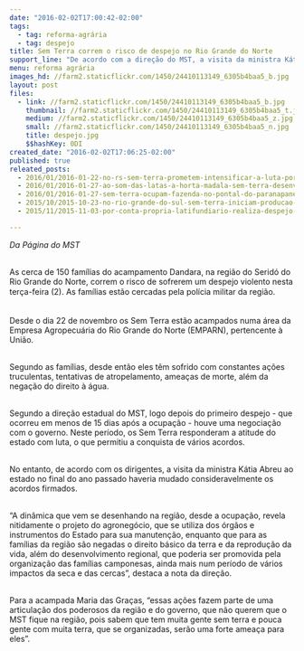 ```yaml
---
date: "2016-02-02T17:00:42-02:00"
tags:
  - tag: reforma-agrária
  - tag: despejo
title: Sem Terra correm o risco de despejo no Rio Grande do Norte
support_line: "De acordo com a direção do MST, a visita da ministra Kátia Abreu ao estado no final do ano passado haveria mudado consideravelmente os acordos firmados."
menu: reforma agrária
images_hd: //farm2.staticflickr.com/1450/24410113149_6305b4baa5_b.jpg
layout: post
files:
  - link: //farm2.staticflickr.com/1450/24410113149_6305b4baa5_b.jpg
    thumbnail: //farm2.staticflickr.com/1450/24410113149_6305b4baa5_t.jpg
    medium: //farm2.staticflickr.com/1450/24410113149_6305b4baa5_z.jpg
    small: //farm2.staticflickr.com/1450/24410113149_6305b4baa5_n.jpg
    title: despejo.jpg
    $$hashKey: 0DI
created_date: "2016-02-02T17:06:25-02:00"
published: true
releated_posts:
  - 2016/01/2016-01-22-no-rs-sem-terra-prometem-intensificar-a-luta-por-reforma-agraria.md
  - 2016/01/2016-01-27-ao-som-das-latas-a-horta-madala-sem-terra-desenvolvem-experiencias-educacionais-no-ce.md
  - 2016/01/2016-01-27-sem-terra-ocupam-fazenda-no-pontal-do-paranapanema.md
  - 2015/10/2015-10-23-no-rio-grande-do-sul-sem-terra-iniciam-producao-de-alimentos-em-fazenda-ocupada.md
  - 2015/11/2015-11-03-por-conta-propria-latifundiario-realiza-despejo-violento-contra-familias-sem-terra.md

---
```

<p><em>Da P&aacute;gina do MST</em></p>

<p><br />
As cerca de 150 fam&iacute;lias do acampamento Dandara, na regi&atilde;o do Serid&oacute; do Rio Grande do Norte, correm o risco de sofrerem um despejo violento nesta ter&ccedil;a-feira (2).&nbsp;<span style="line-height: 20.8px;">As fam&iacute;lias est&atilde;o cercadas pela pol&iacute;cia militar da regi&atilde;o.</span></p>

<p><br />
Desde o dia 22 de novembro os Sem Terra est&atilde;o acampados numa &aacute;rea da Empresa Agropecu&aacute;ria do Rio Grande do Norte (EMPARN), pertencente &agrave; Uni&atilde;o.&nbsp;</p>

<p><br />
Segundo as fam&iacute;lias, desde ent&atilde;o eles t&ecirc;m sofrido com constantes a&ccedil;&otilde;es truculentas, tentativas de atropelamento, amea&ccedil;as de morte, al&eacute;m da nega&ccedil;&atilde;o do direito &agrave; &aacute;gua.</p>

<p><br />
Segundo a dire&ccedil;&atilde;o estadual do MST, logo depois do primeiro despejo - que ocorreu em menos de 15 dias ap&oacute;s a ocupa&ccedil;&atilde;o - houve uma negocia&ccedil;&atilde;o com o governo. Neste per&iacute;odo, os Sem Terra responderam a atitude do estado com luta, o que permitiu a conquista de v&aacute;rios acordos. &nbsp;</p>

<p><br />
No entanto, de acordo com os dirigentes, a visita da ministra K&aacute;tia Abreu ao estado no final do ano passado haveria mudado consideravelmente os acordos firmados.</p>

<p><br />
&ldquo;A din&acirc;mica que vem se desenhando na regi&atilde;o, desde a ocupa&ccedil;&atilde;o, revela nitidamente o projeto do agroneg&oacute;cio, que se utiliza dos &oacute;rg&atilde;os e instrumentos do Estado para sua manuten&ccedil;&atilde;o, enquanto que para as fam&iacute;lias da regi&atilde;o s&atilde;o negadas o direito b&aacute;sico da terra e da reprodu&ccedil;&atilde;o da vida, al&eacute;m do desenvolvimento regional, que poderia ser promovida pela organiza&ccedil;&atilde;o das fam&iacute;lias camponesas, ainda mais num per&iacute;odo de v&aacute;rios impactos da seca e das cercas&rdquo;, destaca a nota da dire&ccedil;&atilde;o.</p>

<p><br />
Para a acampada Maria das Gra&ccedil;as, &ldquo;essas a&ccedil;&otilde;es fazem parte de uma articula&ccedil;&atilde;o dos poderosos da regi&atilde;o e do governo, que n&atilde;o querem que o MST fique na regi&atilde;o, pois sabem que tem muita gente sem terra e pouca gente com muita terra, que se organizadas, ser&atilde;o uma forte amea&ccedil;a para eles&rdquo;.</p>
